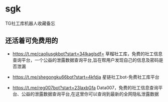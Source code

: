 # sgk
TG社工库机器人收藏备忘

## 还活着可免费用的

- https://t.me/caoliusgkbot?start=34lkaglsdf=
草榴社工库，免费的社工信息查询平台，一个公益的泄露数据查询平台,旨在帮用户发现自己的信息及密码是否泄漏	

- https://t.me/shegongku66bot?start=4kfdja
星链社工bot-免费社工库平台	

- https://t.me/reg007bot?start=23laxbGfa
Data007，免费的社工信息查询平台、公益的泄露数据查询平台,在这里你可以查询到最新的全网隐私泄露数据	

